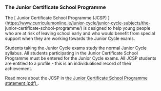 ###  The Junior Certificate School Programme

The [ Junior Certificate School Programme (JCSP)
](https://www.curriculumonline.ie/junior-cycle/junior-cycle-subjects/the-
junior-certificate-school-programme/) is designed to help young people who are
at risk of leaving school early and who would benefit from special support
when they are working towards the Junior Cycle exams.

Students taking the Junior Cycle exams study the normal Junior Cycle syllabus.
All students participating in the Junior Certificate School Programme must be
entered for the Junior Cycle exams. All JCSP students are entitled to a
profile - this is an individualised record of their achievement.

Read more about the JCSP in [ the Junior Certificate School Programme
statement (pdf)
](https://ncca.ie/media/2496/the_revised_jcsp_programme_statement_.pdf) .
